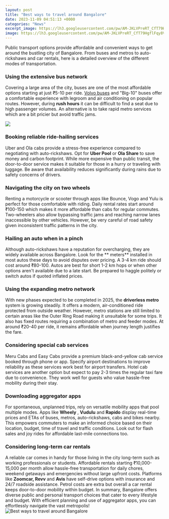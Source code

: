 ```yaml
---
layout: post
title: "Best ways to travel around Bangalore"
date: 2023-11-09 04:51:13 +0000
categories: "News"
excerpt_image: https://lh3.googleusercontent.com/pw/AM-JKLVPreRT_CfT79HgflFqy8VJP9I4kv1YFUxDBH5H3sm6ksACSJHN1jBowlyCZi-VJArsb5qbTSOhFfhqXJ5lNeT6XVc3kHyRS5MBc3xsYQnJqIxviVvzdGfOcrqHgXd3Fz_-8j6Kda-v_njsMgx4j_Zv=w840-h630-no
image: https://lh3.googleusercontent.com/pw/AM-JKLVPreRT_CfT79HgflFqy8VJP9I4kv1YFUxDBH5H3sm6ksACSJHN1jBowlyCZi-VJArsb5qbTSOhFfhqXJ5lNeT6XVc3kHyRS5MBc3xsYQnJqIxviVvzdGfOcrqHgXd3Fz_-8j6Kda-v_njsMgx4j_Zv=w840-h630-no
---
```


Public transport options provide affordable and convenient ways to get around the bustling city of Bangalore. From buses and metros to auto-rickshaws and car rentals, here is a detailed overview of the different modes of transportation.
### Using the extensive bus network 
Covering a large area of the city, buses are one of the most affordable options starting at just ₹5-10 per ride. [Volvo buses](https://setit.github.io/archives/) and "Big-10" buses offer a comfortable experience with legroom and air conditioning on popular routes. However, during **rush hours** it can be difficult to find a seat due to high passenger volumes. An alternative is to take rapid metro services which are a bit pricier but avoid traffic jams.

![](https://www.tripsavvy.com/thmb/tc4I8RODcWgsyPjuDNnd6FCbYkA=/2125x1411/filters:no_upscale():max_bytes(150000):strip_icc()/GettyImages-534909771-580f5f4c5f9b58564cc08bf2.jpg)
### Booking reliable ride-hailing services
Uber and Ola cabs provide a stress-free experience compared to negotiating with auto-rickshaws. Opt for **Uber Pool** or **Ola Share** to save money and carbon footprint. While more expensive than public transit, the door-to-door service makes it suitable for those in a hurry or traveling with luggage. Be aware that availability reduces significantly during rains due to safety concerns of drivers. 
### Navigating the city on two wheels
Renting a motorcycle or scooter through apps like Bounce, Vogo and Yulu is perfect for those comfortable with riding. Daily rental rates start around ₹100-150 which makes it more affordable than cabs for regular commutes. Two-wheelers also allow bypassing traffic jams and reaching narrow lanes inaccessible by other vehicles. However, be very careful of road safety given inconsistent traffic patterns in the city.
### Hailing an auto when in a pinch
Although auto-rickshaws have a reputation for overcharging, they are widely available across Bangalore. Look for the ** meters** installed in most autos these days to avoid disputes over pricing. A 3-4 km ride should cost around ₹80-100. Autos are best for short 1-2 km hops or when other options aren't available due to a late start. Be prepared to haggle politely or switch autos if quoted inflated prices.  
### Using the expanding metro network 
With new phases expected to be completed in 2025, the **driverless metro** system is growing steadily. It offers a modern, air-conditioned ride protected from outside weather. However, metro stations are still limited to certain areas like the Outer Ring Road making it unsuitable for some trips. It also has fixed routes requiring a combination of metro and feeder modes. At around ₹20-40 per ride, it remains affordable when journey length justifies the fare. 
### Considering special cab services 
Meru Cabs and Easy Cabs provide a premium black-and-yellow cab service booked through phone or app. Specify airport destinations to improve reliability as these services work best for airport transfers. Hotel cab services are another option but expect to pay 2-3 times the regular taxi fare due to convenience. They work well for guests who value hassle-free mobility during their stay.
### Downloading aggregator apps 
For spontaneous, unplanned trips, rely on versatile mobility apps that pool multiple modes. Apps like **Wheely** , **Vudulu** and **Rapido** display real-time prices and ETAs of buses, metros, auto-rickshaws, cabs and bikes nearby. This empowers commuters to make an informed choice based on their location, budget, time of travel and traffic conditions. Look out for flash sales and joy rides for affordable last-mile connections too.
### Considering long-term car rentals  
A reliable car comes in handy for those living in the city long-term such as working professionals or students. Affordable rentals starting ₹10,000-15,000 per month allow hassle-free transportation for daily chores, weekend getaways and emergencies without large upfront costs. Platforms like **Zoomcar, Revv** and **Avis** have self-drive options with insurance and 24/7 roadside assistance. Petrol costs are extra but overall a car rental keeps door-to-door mobility within budget.
In summary, Bangalore offers diverse public and personal transport choices that cater to every lifestyle and budget. With efficient planning and use of aggregator apps, you can effortlessly navigate the vast metropolis!
![Best ways to travel around Bangalore](https://lh3.googleusercontent.com/pw/AM-JKLVPreRT_CfT79HgflFqy8VJP9I4kv1YFUxDBH5H3sm6ksACSJHN1jBowlyCZi-VJArsb5qbTSOhFfhqXJ5lNeT6XVc3kHyRS5MBc3xsYQnJqIxviVvzdGfOcrqHgXd3Fz_-8j6Kda-v_njsMgx4j_Zv=w840-h630-no)